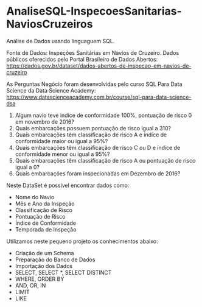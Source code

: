 # AnaliseSQL-InspecoesSanitarias-NaviosCruzeiros

Análise de Dados usando linguaguem SQL.

Fonte de Dados: Inspeções Sanitárias em Navios de Cruzeiro.
Dados públicos oferecidos pelo Portal Brasileiro de Dados Abertos:
https://dados.gov.br/dataset/dados-abertos-de-inspecao-em-navios-de-cruzeiro

As Perguntas Negócio foram desenvolvidas pelo curso SQL Para Data Science da Data Science Academy:
https://www.datascienceacademy.com.br/course/sql-para-data-science-dsa

1. Algum navio teve indice de conformidade 100%, pontuação de risco 0 em novembro de 2016?
2. Quais embarcações possuem pontuação de risco igual a 310? 
3. Quais embarcações têm classificação de risco A e índice de conformidade maior ou igual a 95%?
4. Quais embarcações têm classificação de risco C ou D e índice de conformidade menor ou igual a 95%?
5. Quais embarcações têm classificação de risco A ou pontuação de risco igual a 0?
6. Quais embarcações foram inspecionadas em Dezembro de 2016?

Neste DataSet é possível encontrar dados como:
- Nome do Navio
- Mês e Ano da Inspeção
- Classificação de Risco
- Pontuação de Risco
- Índice de Conformidade
- Temporada de Inspeção

Utilizamos neste pequeno projeto os conhecimentos abaixo:
- Criação de um Schema
- Preparação do Banco de Dados
- Importação dos Dados
- SELECT, SELECT *, SELECT DISTINCT
- WHERE, ORDER BY
- AND, OR, IN
- LIMIT
- LIKE
